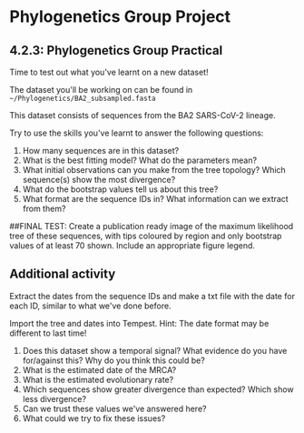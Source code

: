 # Phylogenetics Group Project

## 4.2.3: Phylogenetics Group Practical

Time to test out what you've learnt on a new dataset! 

The dataset you'll be working on can be found in `~/Phylogenetics/BA2_subsampled.fasta`

This dataset consists of sequences from the BA2 SARS-CoV-2 lineage.

Try to use the skills you've learnt to answer the following questions:

1. How many sequences are in this dataset?
2. What is the best fitting model? What do the parameters mean?
3. What initial observations can you make from the tree topology? Which sequence(s) show the most divergence?
4. What do the bootstrap values tell us about this tree?
5. What format are the sequence IDs in? What information can we extract from them?

##FINAL TEST:
Create a publication ready image of the maximum likelihood tree of these sequences, with tips coloured by region and only bootstrap values of at least 70 shown. Include an appropriate figure legend. 

## Additional activity

Extract the dates from the sequence IDs and make a txt file with the date for each ID, similar to what we've done before.

Import the tree and dates into Tempest.
Hint: The date format may be different to last time!

1. Does this dataset show a temporal signal? What evidence do you have for/against this? Why do you think this could be?
2. What is the estimated date of the MRCA?
3. What is the estimated evolutionary rate?
4. Which sequences show greater divergence than expected? Which show less divergence? 
5. Can we trust these values we've answered here? 
6. What could we try to fix these issues? 